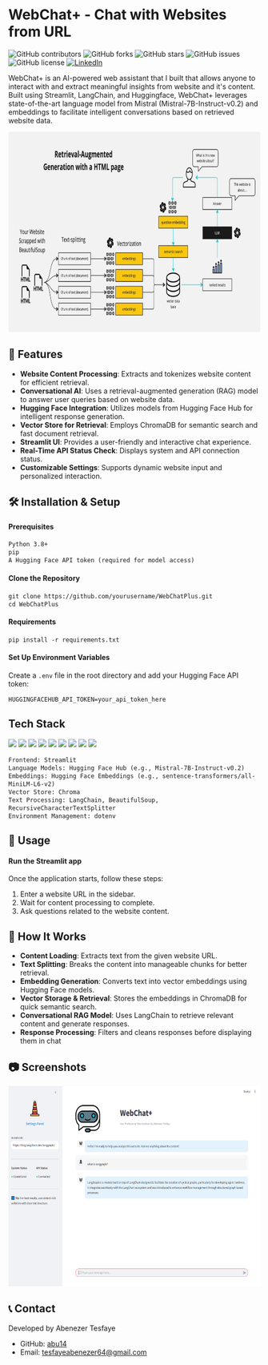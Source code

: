 # WebChat+ - Chat with Websites from URL


![GitHub contributors](https://img.shields.io/github/contributors/abu14/chat-with-website-langchain)
![GitHub forks](https://img.shields.io/github/forks/abu14/chat-with-website-langchain?style=social)
![GitHub stars](https://img.shields.io/github/stars/abu14/chat-with-website-langchain?style=social)
![GitHub issues](https://img.shields.io/github/issues/abu14/chat-with-website-langchain)
![GitHub license](https://img.shields.io/github/license/abu14/chat-with-website-langchain)
[![LinkedIn](https://img.shields.io/badge/LinkedIn-Connect-blue)](https://www.linkedin.com/in/abenezer-tesfaye-191579214/)

WebChat+ is an AI-powered web assistant that I built that allows anyone to interact with and extract meaningful insights from website and it's content. Built using Streamlit, LangChain, and Huggingface, WebChat+ leverages state-of-the-art language model from Mistral (Mistral-7B-Instruct-v0.2) and embeddings to facilitate intelligent conversations based on retrieved website data.
<p align="center">
  <img src="assets/HTML-rag-diagram.PNG" alt="Project Workflow" width="900" height="400">
</p>

## 🚀 Features

- **Website Content Processing**: Extracts and tokenizes website content for efficient retrieval.
- **Conversational AI**: Uses a retrieval-augmented generation (RAG) model to answer user queries based on website data.
- **Hugging Face Integration**: Utilizes models from Hugging Face Hub for intelligent response generation.
- **Vector Store for Retrieval**: Employs ChromaDB for semantic search and fast document retrieval.
- **Streamlit UI**: Provides a user-friendly and interactive chat experience.
- **Real-Time API Status Check**: Displays system and API connection status.
- **Customizable Settings**: Supports dynamic website input and personalized interaction.


## 🛠️ Installation & Setup
#### Prerequisites

```
Python 3.8+
pip
A Hugging Face API token (required for model access)
```

#### Clone the Repository
```
git clone https://github.com/yourusername/WebChatPlus.git
cd WebChatPlus
```

#### Requirements
```
pip install -r requirements.txt
```

#### Set Up Environment Variables
Create a ```.env``` file in the root directory and add your Hugging Face API token:
```
HUGGINGFACEHUB_API_TOKEN=your_api_token_here
```


## Tech Stack
<p>
<img src="https://img.shields.io/badge/-Python-3776AB?style=flat&logo=python&logoColor=white">
<img src="https://img.shields.io/badge/-Streamlit-FF4B4B?style=flat&logo=streamlit&logoColor=white">
<img src="https://img.shields.io/badge/-LangChain-1E88E5?style=flat&logo=langchain&logoColor=white">
<img src="https://img.shields.io/badge/-Hugging%20Face-FFBF00?style=flat&logo=huggingface&logoColor=white">
<img src="https://img.shields.io/badge/-ChromaDB-009688?style=flat&logo=databricks&logoColor=white">
<img src="https://img.shields.io/badge/-OpenAI-412991?style=flat&logo=openai&logoColor=white">
<img src="https://img.shields.io/badge/-HTML-E34F26?style=flat&logo=html5&logoColor=white">
<img src="https://img.shields.io/badge/-BeautifulSoup-181717?style=flat&logo=python&logoColor=white">
<img src="https://img.shields.io/badge/-Requests-0052CC?style=flat&logo=python&logoColor=white">
</p>

```
Frontend: Streamlit
Language Models: Hugging Face Hub (e.g., Mistral-7B-Instruct-v0.2)
Embeddings: Hugging Face Embeddings (e.g., sentence-transformers/all-MiniLM-L6-v2)
Vector Store: Chroma
Text Processing: LangChain, BeautifulSoup, RecursiveCharacterTextSplitter
Environment Management: dotenv
```

## 🔧 Usage

#### Run the Streamlit app
Once the application starts, follow these steps:

1. Enter a website URL in the sidebar.
2. Wait for content processing to complete.
3. Ask questions related to the website content.


## 📌 How It Works

- **Content Loading**: Extracts text from the given website URL.
- **Text Splitting**: Breaks the content into manageable chunks for better retrieval.
- **Embedding Generation**: Converts text into vector embeddings using Hugging Face models.
- **Vector Storage & Retrieval**: Stores the embeddings in ChromaDB for quick semantic search.
- **Conversational RAG Model**: Uses LangChain to retrieve relevant content and generate responses.
- **Response Processing**: Filters and cleans responses before displaying them in chat


## 📷 Screenshots
<p align="center">
  <img src="assets/webchat_project_v1.3.PNG" alt="Project Workflow" width="900" height="400">
</p>


## 📞 Contact

Developed by Abenezer Tesfaye

- GitHub: [abu14](https://github.com/abu14/chat-with-website-langchain)
- Email: tesfayeabenezer64@gmail.com




